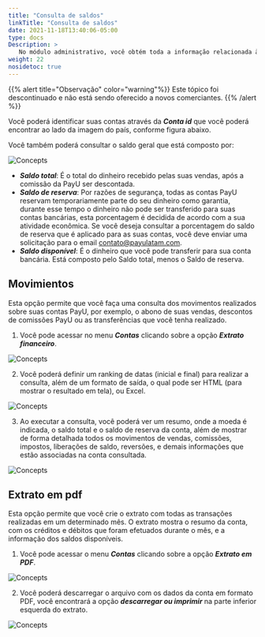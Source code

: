 ```yaml
---
title: "Consulta de saldos"
linkTitle: "Consulta de saldos"
date: 2021-11-18T13:40:06-05:00
type: docs
Description: >
   No módulo administrativo, você obtém toda a informação relacionada às suas contas, você poderá, por exemplo, consultar o dinheiro proveniente de suas contas, o saldo geral e os abonos ou descontos que foram realizados.
weight: 22
nosidetoc: true
---
```


{{% alert title="Observação" color="warning"%}}
Este tópico foi descontinuado e não está sendo oferecido a novos comerciantes.
{{% /alert %}}

Você poderá identificar suas contas através da _**Conta id**_ que você poderá encontrar ao lado da imagem do país, conforme figura abaixo.

Você também poderá consultar o saldo geral que está composto por:

![Concepts](https://raw.githubusercontent.com/developers-payu-latam/developers-payu-latam.github.io/master/images/soluciones-adicionales/saldo1-pt.jpg)

* _**Saldo total**_: É o total do dinheiro recebido pelas suas vendas, após a comissão da PayU ser descontada.
* _**Saldo de reserva**_: Por razões de segurança, todas as contas PayU reservam temporariamente parte do seu dinheiro como garantia, durante esse tempo o dinheiro não pode ser transferido para suas contas bancárias, esta porcentagem é decidida de acordo com a sua atividade econômica. Se você deseja consultar a porcentagem do saldo de reserva que é aplicado para as suas contas, você deve enviar uma solicitação para o email contato@payulatam.com.
* _**Saldo disponível**_: É o dinheiro que você pode transferir para sua conta bancária. Está composto pelo Saldo total, menos o Saldo de reserva.

## Movimientos
Esta opção permite que você faça uma consulta dos movimentos realizados sobre suas contas PayU, por exemplo, o abono de suas vendas, descontos de comissões PayU ou as transferências que você tenha realizado.

1. Você pode acessar no menu _**Contas**_ clicando sobre a opção _**Extrato financeiro**_.

![Concepts](https://raw.githubusercontent.com/developers-payu-latam/developers-payu-latam.github.io/master/images/soluciones-adicionales/saldo2-pt.jpg)

2. Você poderá definir um ranking de datas (inicial e final) para realizar a consulta, além de um formato de saída, o qual pode ser HTML (para mostrar o resultado em tela), ou Excel.

![Concepts](https://raw.githubusercontent.com/developers-payu-latam/developers-payu-latam.github.io/master/images/soluciones-adicionales/saldo3-pt.jpg)

3. Ao executar a consulta, você poderá ver um resumo, onde a moeda é indicada, o saldo total e o saldo de reserva da conta, além de mostrar de forma detalhada todos os movimentos de vendas, comissões, impostos, liberações de saldo, reversões, e demais informações que estão associadas na conta consultada.

![Concepts](https://raw.githubusercontent.com/developers-payu-latam/developers-payu-latam.github.io/master/images/soluciones-adicionales/saldo4-pt.jpg)

## Extrato em pdf
Esta opção permite que você crie o extrato com todas as transações realizadas em um determinado mês. O extrato mostra o resumo da conta, com os créditos e débitos que foram efetuados durante o mês, e a informação dos saldos disponíveis.

1. Você pode acessar o menu _**Contas**_ clicando sobre a opção _**Extrato em PDF**_.

![Concepts](https://raw.githubusercontent.com/developers-payu-latam/developers-payu-latam.github.io/master/images/soluciones-adicionales/saldo5-pt.jpg)

2. Você poderá descarregar o arquivo com os dados da conta em formato PDF, você encontrará a opção _**descarregar ou imprimir**_ na parte inferior esquerda do extrato.

![Concepts](https://raw.githubusercontent.com/developers-payu-latam/developers-payu-latam.github.io/master/images/soluciones-adicionales/saldo6-pt.jpg)